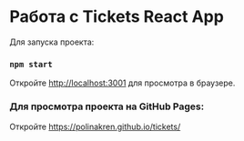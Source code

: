 # Работа с Tickets React App

Для запуска проекта:

### `npm start`

Откройте [http://localhost:3001](http://localhost:3001) для просмотра в браузере.

### Для просмотра проекта на GitHub Pages:

Откройте https://polinakren.github.io/tickets/


